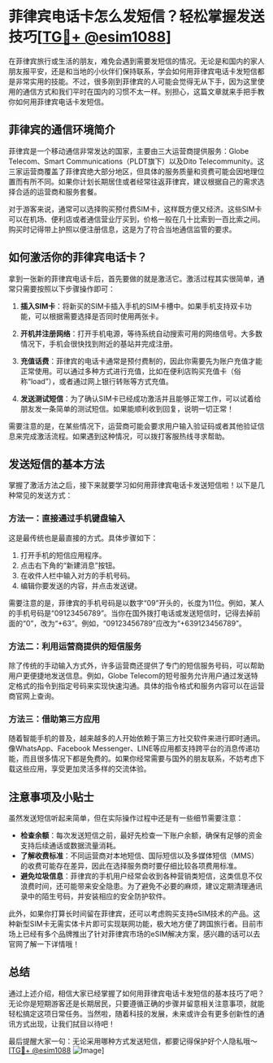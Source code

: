 # 菲律宾电话卡怎么发短信？轻松掌握发送技巧[[TG💪+ @esim1088](https://t.me/s/esim1088)]

在菲律宾旅行或生活的朋友，难免会遇到需要发短信的情况。无论是和国内的家人朋友报平安，还是和当地的小伙伴们保持联系，学会如何用菲律宾电话卡发短信都是非常实用的技能。不过，很多刚到菲律宾的人可能会觉得无从下手，因为这里使用的通信方式和我们平时在国内的习惯不太一样。别担心，这篇文章就来手把手教你如何用菲律宾电话卡发短信。

## 菲律宾的通信环境简介

菲律宾是一个移动通信非常发达的国家，主要由三大运营商提供服务：Globe Telecom、Smart Communications（PLDT旗下）以及Dito Telecommunity。这三家运营商覆盖了菲律宾绝大部分地区，但具体的服务质量和资费可能会因地理位置而有所不同。如果你计划长期居住或者经常往返菲律宾，建议根据自己的需求选择合适的运营商和服务套餐。

对于游客来说，通常可以选择购买预付费SIM卡，这样既方便又经济。这些SIM卡可以在机场、便利店或者通信营业厅买到，价格一般在几十比索到一百比索之间。购买时记得带上护照以便注册信息，这是为了符合当地通信监管的要求。

## 如何激活你的菲律宾电话卡？

拿到一张新的菲律宾电话卡后，首先要做的就是激活它。激活过程其实很简单，通常只需要按照以下步骤操作即可：

1. **插入SIM卡**：将新买的SIM卡插入手机的SIM卡槽中。如果手机支持双卡功能，可以根据需要选择是否同时使用两张卡。

2. **开机并注册网络**：打开手机电源，等待系统自动搜索可用的网络信号。大多数情况下，手机会很快找到附近的基站并完成注册。

3. **充值话费**：菲律宾的电话卡通常是预付费制的，因此你需要先为账户充值才能正常使用。可以通过多种方式进行充值，比如在便利店购买充值卡（俗称“load”），或者通过网上银行转账等方式充值。

4. **发送测试短信**：为了确认SIM卡已经成功激活并且能够正常工作，可以试着给朋友发一条简单的测试短信。如果能顺利收到回复，说明一切正常！

需要注意的是，在某些情况下，运营商可能会要求用户输入验证码或者其他验证信息来完成激活流程。如果遇到这种情况，可以拨打客服热线寻求帮助。

## 发送短信的基本方法

掌握了激活方法之后，接下来就要学习如何用菲律宾电话卡发送短信啦！以下是几种常见的发送方式：

### 方法一：直接通过手机键盘输入

这是最传统也是最直接的方式。具体步骤如下：

1. 打开手机的短信应用程序。
2. 点击右下角的“新建消息”按钮。
3. 在收件人栏中输入对方的手机号码。
4. 编辑你要发送的内容，并点击发送键。

需要注意的是，菲律宾的手机号码是以数字“09”开头的，长度为11位。例如，某人的手机号码是“09123456789”。当你在国外拨打电话或发送短信时，记得去掉前面的“0”，改为“+63”。例如，“09123456789”应改为“+639123456789”。

### 方法二：利用运营商提供的短信服务

除了传统的手动输入方式外，许多运营商还提供了专门的短信服务号码，可以帮助用户更便捷地发送信息。例如，Globe Telecom的短号服务允许用户通过发送特定格式的指令到指定号码来实现快速沟通。具体的指令格式和服务内容可以在运营商官网上查询。

### 方法三：借助第三方应用

随着智能手机的普及，越来越多的人开始依赖于第三方社交软件来进行即时通讯。像WhatsApp、Facebook Messenger、LINE等应用都支持跨平台的消息传递功能，而且很多情况下都是免费的。如果你经常需要与国外的朋友联系，不妨考虑下载这些应用，享受更加灵活多样的交流体验。

## 注意事项及小贴士

虽然发送短信听起来简单，但在实际操作过程中还是有一些细节需要注意：

- **检查余额**：每次发送短信之前，最好先检查一下账户余额，确保有足够的资金支持后续通话或数据流量消耗。
- **了解收费标准**：不同运营商对本地短信、国际短信以及多媒体短信（MMS）的收费可能存在差异，因此在选择服务商时要仔细比较各项费用标准。
- **避免垃圾信息**：菲律宾的手机用户经常会收到各种营销类短信，这类信息不仅浪费时间，还可能带来安全隐患。为了避免不必要的麻烦，建议定期清理通讯录中的陌生号码，并安装相应的安全防护软件。

此外，如果你打算长时间留在菲律宾，还可以考虑购买支持eSIM技术的产品。这种新型SIM卡无需实体卡片即可实现联网功能，极大地方便了跨国旅行者。目前市场上已经有多个品牌推出了针对菲律宾市场的eSIM解决方案，感兴趣的话可以去官网了解一下详情哦！

## 总结

通过上述介绍，相信大家已经掌握了如何用菲律宾电话卡发短信的基本技巧了吧？无论你是短期游客还是长期居民，只要遵循正确的步骤并留意相关注意事项，就能轻松搞定这项日常任务。当然啦，随着科技的发展，未来或许会有更多创新性的通讯方式出现，让我们拭目以待吧！

最后提醒大家一句：无论采用哪种方式发送短信，都要记得保护好个人隐私哦～ [[TG💪+ @esim1088](https://t.me/s/esim1088) ![Image](https://i.postimg.cc/4NQfJmqS/Snipaste-2025-05-13-00-14-12.png)]
